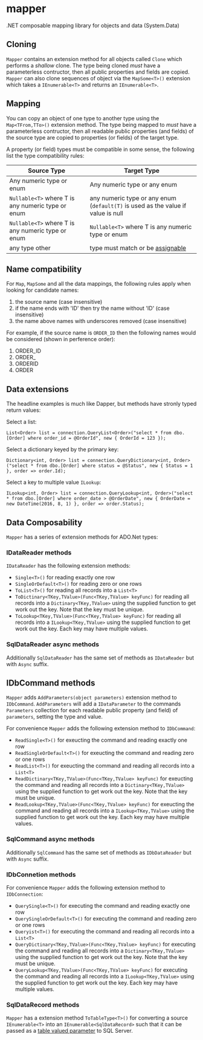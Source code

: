 # mapper
.NET composable mapping library for objects and data (System.Data)

## Cloning

`Mapper` contains an extension method for all objects called `Clone` which performs a *shallow* clone. The type being cloned *must* have a parameterless contructor, then all public properties and fields are copied.
`Mapper` can also clone sequences of object via the `MapSome<T>()` extension which takes a `IEnumerable<T>` and returns an `IEnumerable<T>`.

## Mapping

You can copy an object of one type to another type using the `Map<TFrom,TTo>()` extension method.  The type being mapped to *must* have a parameterless contructor, then all readable public properties (and fields) of the source type are copied to properties (or fields) of the target type.  

A property (or field) types must be compatible in some sense, the following list the type compatibility rules:

| Source Type                                       | Target Type                                                                                                              |
|---------------------------------------------------|--------------------------------------------------------------------------------------------------------------------------|
| Any numeric type or enum                          | Any numeric type or any enum                                                                                             |
| `Nullable<T>` where T is any numeric type or enum | any numeric type or any enum (`default(T)` is used as the value if value is null                                         |
| `Nullable<T>` where T is any numeric type or enum | `Nullable<T>` where T is any numeric type or enum                                                                        |
| any type other                                    | type must match or be [assignable](https://msdn.microsoft.com/en-us/library/system.type.isassignablefrom(v=vs.110).aspx) |

## Name compatibility

For `Map`, `MapSome` and all the data mappings, the following rules apply when looking for candidate names:

1. the source name (case insensitive)
2. if the name ends with 'ID' then try the name without 'ID'  (case insensitive)
3. the name above names with underscores removed  (case insensitive)

For example, if the source name is `ORDER_ID` then the following names would be considered (shown in perference order):

1. ORDER_ID
2. ORDER_
3. ORDERID
4. ORDER

## Data extensions

The headline examples is much like Dapper, but methods have stronly typed return values:

Select a list:
```
List<Order> list = connection.QueryList<Order>("select * from dbo.[Order] where order_id = @OrderId", new { OrderId = 123 });
```

Select a dictionary keyed by the primary key:
```
Dictionary<int, Order> list = connection.QueryDictionary<int, Order>("select * from dbo.[Order] where status = @Status", new { Status = 1 }, order => order.Id);
```

Select a key to multiple value `ILookup`:
```
ILookup<int, Order> list = connection.QueryLookup<int, Order>("select * from dbo.[Order] where order_date > @OrderDate", new { OrderDate = new DateTime(2016, 8, 1) }, order => order.Status);
```

## Data Composability

`Mapper` has a series of extension methods for ADO.Net types:

### IDataReader methods
`IDataReader` has the following extension methods:

* `Single<T>()` for reading exactly one row
* `SingleOrDefault<T>()` for reading zero or one rows
* `ToList<T>()` for reading all records into a `List<T>`
* `ToDictinary<TKey,TValue>(Func<TKey,TValue> keyFunc)` for reading all records into a `Dictinary<TKey,TValue>` using the supplied function to get work out the key.  Note that the key must be unique.
* `ToLookup<TKey,TValue>(Func<TKey,TValue> keyFunc)` for reading all records into a `ILookup<TKey,TValue>` using the supplied function to get work out the key.  Each key may have multiple values.

### SqlDataReader async methods

Additionally `SqlDataReader` has the same set of methods as `IDataReader` but with `Async` suffix.

## IDbCommand methods

`Mapper` adds `AddParameters(object parameters)` extension method to `IDbCommand`. `AddParameters` will add a `IDataParameter` to the commands `Parameters` collection for each readable public property (and field) of `parameters`, setting the type and value.

For convenience `Mapper` adds the following extension method to `IDbCommand`:

* `ReadSingle<T>()` for exeucting the command and reading exactly one row
* `ReadSingleOrDefault<T>()` for exeucting the command and reading zero or one rows
* `ReadList<T>()` for exeucting the command and reading all records into a `List<T>`
* `ReadDictinary<TKey,TValue>(Func<TKey,TValue> keyFunc)` for exeucting the command and reading all records into a `Dictinary<TKey,TValue>` using the supplied function to get work out the key.  Note that the key must be unique.
* `ReadLookup<TKey,TValue>(Func<TKey,TValue> keyFunc)` for exeucting the command and reading all records into a `ILookup<TKey,TValue>` using the supplied function to get work out the key.  Each key may have multiple values.

### SqlCommand async methods

Additionally `SqlCommand` has the same set of methods as `IDbDataReader` but with `Async` suffix.

### IDbConnetion methods

For convenience `Mapper` adds the following extension method to `IDbConnection`:

* `QuerySingle<T>()` for executing the command and reading exactly one row
* `QuerySingleOrDefault<T>()` for executing the command and reading zero or one rows
* `Queryist<T>()` for executing the command and reading all records into a `List<T>`
* `QueryDictinary<TKey,TValue>(Func<TKey,TValue> keyFunc)` for executing the command and reading all records into a `Dictinary<TKey,TValue>` using the supplied function to get work out the key.  Note that the key must be unique.
* `QueryLookup<TKey,TValue>(Func<TKey,TValue> keyFunc)` for executing the command and reading all records into a `ILookup<TKey,TValue>` using the supplied function to get work out the key.  Each key may have multiple values.

### SqlDataRecord methods

`Mapper` has a extension method `ToTableType<T>()` for converting a source `IEnumerable<T>` into an `IEnumerable<SqlDataRecord>` such that it can be passed as a [table valued parameter](https://msdn.microsoft.com/en-us/library/bb675163(v=vs.110).aspx) to SQL Server.
